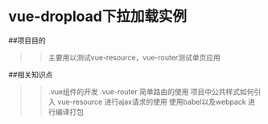 ﻿# vue-dropload下拉加载实例

##项目目的
>>主要用以测试vue-resource，vue-router测试单页应用

##相关知识点
>> .vue组件的开发
>> .vue-router 简单路由的使用
>> 项目中公共样式如何引入
>> vue-resource 进行ajax请求的使用
>> 使用babel以及webpack 进行编译打包
